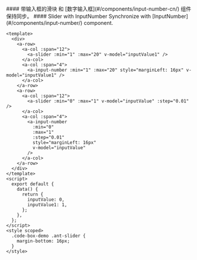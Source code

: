 <cn>
#### 带输入框的滑块
和 [数字输入框](#/components/input-number-cn/) 组件保持同步。
</cn>

<us>
#### Slider with InputNumber
Synchronize with [InputNumber](#/components/input-number/) component.
</us>

```tpl
<template>
  <div>
    <a-row>
      <a-col :span="12">
        <a-slider :min="1" :max="20" v-model="inputValue1" />
      </a-col>
      <a-col :span="4">
        <a-input-number :min="1" :max="20" style="marginLeft: 16px" v-model="inputValue1" />
      </a-col>
    </a-row>
    <a-row>
      <a-col :span="12">
        <a-slider :min="0" :max="1" v-model="inputValue" :step="0.01" />
      </a-col>
      <a-col :span="4">
        <a-input-number
          :min="0"
          :max="1"
          :step="0.01"
          style="marginLeft: 16px"
          v-model="inputValue"
        />
      </a-col>
    </a-row>
  </div>
</template>
<script>
  export default {
    data() {
      return {
        inputValue: 0,
        inputValue1: 1,
      };
    },
  };
</script>
<style scoped>
  .code-box-demo .ant-slider {
    margin-bottom: 16px;
  }
</style>
```
